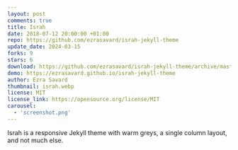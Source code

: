 ```yaml
---
layout: post
comments: true
title: Israh
date: 2018-07-12 20:00:00 +01:00
repo: https://github.com/ezrasavard/israh-jekyll-theme
update_date: 2024-03-15
forks: 9
stars: 6
download: https://github.com/ezrasavard/israh-jekyll-theme/archive/master.zip
demo: https://ezrasavard.github.io/israh-jekyll-theme
author: Ezra Savard
thumbnail: israh.webp
license: MIT
license_link: https://opensource.org/license/MIT
carousel:
  - 'screenshot.png'
---
```


Israh is a responsive Jekyll theme with warm greys, a single column layout, and not much else.
